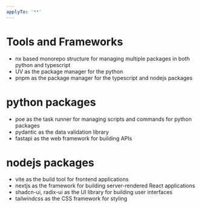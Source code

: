 ```yaml
---
applyTo: '**'
---
```


# Tools and Frameworks
- nx based monorepo structure for managing multiple packages in both python and typescript
- UV as the package manager for the python
- pnpm as the package manager for the typescript and nodejs packages

# python packages
- poe as the task runner for managing scripts and commands for python packages
- pydantic as the data validation library
- fastapi as the web framework for building APIs

# nodejs packages
- vite as the build tool for frontend applications
- nextjs as the framework for building server-rendered React applications
- shadcn-ui, radix-ui as the UI library for building user interfaces
- tailwindcss as the CSS framework for styling
